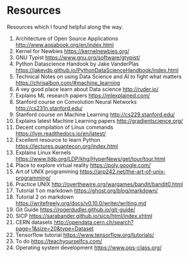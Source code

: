 # Resources
Resources which I found helpful along the way.

1. Architecture of Open Source Applications http://www.aosabook.org/en/index.html
2. Kernel for Newbies https://kernelnewbies.org/ 
3. GNU Typist https://www.gnu.org/software/gtypist/
4. Python Datascience Handook by Jake VanderPlas https://jakevdp.github.io/PythonDataScienceHandbook/index.html
5. Technical Notes on using Data Science and AI to fight what matters https://chrisalbon.com/#machine_learning
6. A vey good place learn about Data science http://ruder.io/
7. Explains ML research papers https://mlexplained.com/
8. Stanford course on Convolution Neural Networks http://cs231n.stanford.edu/
9. Stanford course on Machine Learning http://cs229.stanford.edu/
10. Explains latest Machine Learning papers http://gradientscience.org/
11. Decent compilation of Linux commands https://lym.readthedocs.io/en/latest/
12. Excellent resource to learn Python https://lectures.quantecon.org/index.html
13. Explains Linux Kernels https://www.tldp.org/LDP/khg/HyperNews/get/tour/tour.html
14. Place to explore virtual reality https://poly.google.com/
15. Art of UNIX programming https://arp242.net/the-art-of-unix-programming/
16. Practice UNIX http://overthewire.org/wargames/bandit/bandit0.html 
17. Tutorial 1 on markdown https://ghost.org/blog/markdown/ 
18. Tutorial 2 on markdown https://writefreely.org/docs/v0.10.0/writer/writing.md
19. Git Guide https://rogerdudler.github.io/git-guide/
20. SICP https://sarabander.github.io/sicp/html/index.xhtml
21. CERN datasets http://opendata.cern.ch/search?page=1&size=20&type=Dataset
22. Tensorflow tutorial https://www.tensorflow.org/tutorials/
23. To do https://teachyourselfcs.com/
24. Operating system development https://www.ops-class.org/
